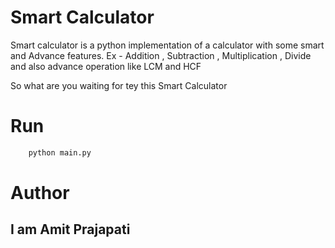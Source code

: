 # Smart Calculator 

Smart calculator is a python implementation of a calculator with some smart and Advance features. 
Ex - Addition , Subtraction , Multiplication , Divide and also advance operation like LCM and HCF

So what are you waiting for tey this Smart Calculator

# Run 
```bash
    python main.py
```

# Author
## I am Amit Prajapati
